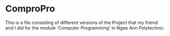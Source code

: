 # ComproPro

This is a file consisting of different versions of the Project that my friend and I did for the module 'Computer Programming' in Ngee Ann Polytechnic.

